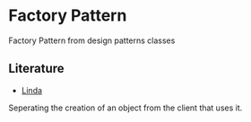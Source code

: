 # Factory Pattern
Factory Pattern from design patterns classes

## Literature

* [Linda](https://www.lynda.com/Developer-Programming-Foundations-tutorials/Encapsulating-object-creation/135365/158253-4.html?srchtrk=index%3a2%0alinktypeid%3a2%0aq%3a+Course%3a+Programming+Foundations%3a+Design+Patterns%0apage%3a1%0as%3arelevance%0asa%3atrue%0aproducttypeid%3a2)

Seperating the creation of an object from the client that uses it.
